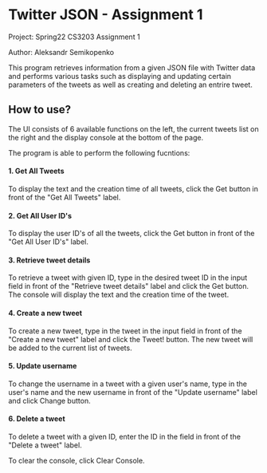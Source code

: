 # Twitter JSON - Assignment 1
<p>Project: Spring22 CS3203 Assignment 1</p>
<p>Author: Aleksandr Semikopenko</p>

<p>This program retrieves information from a given JSON file with Twitter data and performs various tasks such as displaying and updating certain parameters of the tweets as well as creating and deleting an entrire tweet.</p>

## How to use?

<p>The UI consists of 6 available functions on the left, the current tweets list on the right and the display console at the bottom of the page.</p>

<p>The program is able to perform the following fucntions:</p>

#### 1. Get All Tweets
<p>To display the text and the creation time of all tweets, click the Get button in front of the "Get All Tweets" label.</p>
    
#### 2. Get All User ID's
<p>To display the user ID's of all the tweets, click the Get button in front of the "Get All User ID's" label.</p>
    
#### 3. Retrieve tweet details
<p>To retrieve a tweet with given ID, type in the desired tweet ID in the input field in front of the "Retrieve tweet details" label and click the Get button. The console will display the text and the creation time of the tweet.</p></p>
    
#### 4. Create a new tweet
<p>To create a new tweet, type in the tweet in the input field in front of the "Create a new tweet" label and click the Tweet! button. The new tweet will be added to the current list of tweets.</p>
    
#### 5. Update username
<p>To change the username in a tweet with a given user's name, type in the user's name and the new username in front of the "Update username" label and click Change button.</p>

#### 6. Delete a tweet
To delete a tweet with a given ID, enter the ID in the field in front of the "Delete a tweet" label.</p>
    
<p>To clear the console, click Clear Console.</p>

